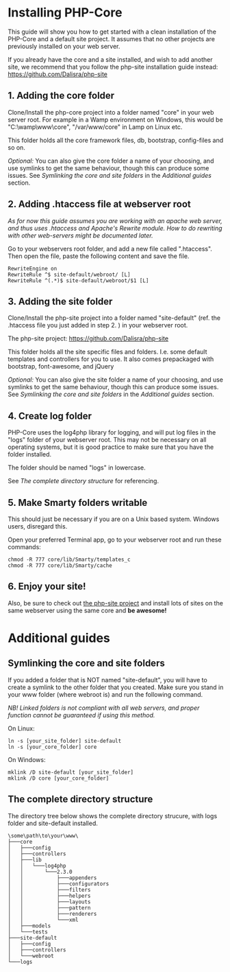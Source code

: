 # Installing PHP-Core
This guide will show you how to get started with a clean installation of the PHP-Core and a default site project.
It assumes that no other projects are previously installed on your web server.

If you already have the core and a site installed, and wish to add another site,
we recommend that you follow the php-site installation guide instead: https://github.com/Dalisra/php-site

## 1. Adding the core folder
Clone/Install the php-core project into a folder named "core" in your web server root.
For example in a Wamp environment on Windows, this would be "C:\wamp\www\core", "/var/www/core" in Lamp on Linux etc.

This folder holds all the core framework files, db, bootstrap, config-files and so on.

_Optional:_
You can also give the core folder a name of your choosing, and use symlinks to get the same behaviour, though this can produce some issues.
See _Symlinking the core and site folders_ in the _Additional guides_ section.

## 2. Adding .htaccess file at webserver root
_As for now this guide assumes you are working with an apache web server, and thus uses .htaccess and Apache's Rewrite module.
How to do rewriting with other web-servers might be documented later._

Go to your webservers root folder, and add a new file called ".htaccess".
Then open the file, paste the following content and save the file.

    RewriteEngine on
    RewriteRule ^$ site-default/webroot/ [L]
    RewriteRule ^(.*)$ site-default/webroot/$1 [L]

## 3. Adding the site folder
Clone/Install the php-site project into a folder named "site-default" (ref. the .htaccess file you just added in step 2. ) in your webserver root.

The php-site project: https://github.com/Dalisra/php-site

This folder holds all the site specific files and folders. I.e. some default templates and controllers for you to use.
It also comes prepackaged with bootstrap, font-awesome, and jQuery

_Optional:_
You can also give the site folder a name of your choosing, and use symlinks to get the same behaviour, though this can produce some issues.
See _Symlinking the core and site folders_ in the _Additional guides_ section.

## 4. Create log folder
PHP-Core uses the log4php library for logging, and will put log files in the "logs" folder of your webserver root.
This may not be necessary on all operating systems, but it is good practice to make sure that you have the folder installed.

The folder should be named "logs" in lowercase.

See _The complete directory structure_ for referencing.

## 5. Make Smarty folders writable
This should just be necessary if you are on a Unix based system. Windows users, disregard this.

Open your preferred Terminal app, go to your webserver root and run these commands:

    chmod -R 777 core/lib/Smarty/templates_c
    chmod -R 777 core/lib/Smarty/cache

## 6. Enjoy your site!
Also, be sure to check out [the php-site project](https://github.com/Dalisra/php-site) and install lots of sites on the same webserver using the same core and **be awesome!**


# Additional guides
## Symlinking the core and site folders
If you added a folder that is NOT named "site-default", you will have to create a symlink to the other folder that you created.
Make sure you stand in your www folder (where webroot is) and run the following command.

_NB! Linked folders is not compliant with all web servers, and proper function cannot be guaranteed if using this method._

On Linux:

    ln -s [your_site_folder] site-default
    ln -s [your_core_folder] core

On Windows:

    mklink /D site-default [your_site_folder]
    mklink /D core [your_core_folder]

## The complete directory structure
The directory tree below shows the complete directory strucure, with logs folder and site-default installed.

    \some\path\to\your\www\
    ├───core
    │   ├───config
    │   ├───controllers
    │   ├───lib
    │   │   └───log4php
    │   │       └───2.3.0
    │   │           ├───appenders
    │   │           ├───configurators
    │   │           ├───filters
    │   │           ├───helpers
    │   │           ├───layouts
    │   │           ├───pattern
    │   │           ├───renderers
    │   │           └───xml
    │   ├───models
    │   └───tests
    ├───site-default
    │   ├───config
    │   ├───controllers
    │   └───webroot
    └───logs
